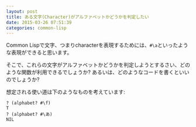 ```yaml
---
layout: post
title: ある文字(Character)がアルファベットかどうかを判定したい
date: 2015-03-26 07:51:39
categories: common-lisp
---
```

<p>Common Lispで文字、つまりcharacterを表現するためには、<code>#\a</code>といったような表現ができると思います。</p>

<p>そこで、これらの文字がアルファベットかどうかを判定しようとするさい、どのような関数が利用できるでしょうか? あるいは、どのようなコードを書くといいのでしょうか?</p>

<p>想定される使い道は下のようなものを考えています:</p>

<pre><code>? (alphabet? #\f)
T
? (alphabet? #\あ)
NIL
</code></pre>
